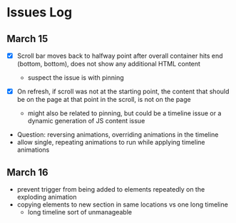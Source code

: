# Issues Log

## March 15

- [X] Scroll bar moves back to halfway point after overall container hits end (bottom, bottom), does not show any additional HTML content
  - suspect the issue is with pinning

- [X] On refresh, if scroll was not at the starting point, the content that should be on the page at that point in the scroll, is not on the page
  - might also be related to pinning, but could be a timeline issue or a dynamic generation of JS content issue

- Question: reversing animations, overriding animations in the timeline
- allow single, repeating animations to run while applying timeline animations

## March 16

- prevent trigger from being added to elements repeatedly on the exploding animation
- copying elements to new section in same locations vs one long timeline
  - long timeline sort of unmanageable
